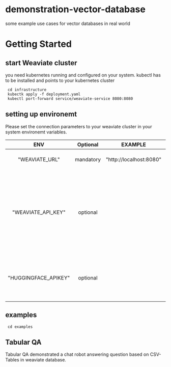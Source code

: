 # demonstration-vector-database
some example use cases for vector databases in real world

# Getting Started

## start Weaviate cluster

you need kubernetes running and configured on your system.
kubectl has to be installed and points to your kubernetes cluster

~~~
 cd infrastructure
 kubectk apply -f deployment.yaml
 kubectl port-forward service/weaviate-service 8080:8080
~~~


## setting up environemt

Please set the connection parameters to your weaviate cluster in your system environemt variables.

| ENV | Optional |EXAMPLE  | Description
| :---: | :---: | :---: | :--- |
| "WEAVIATE_URL"| mandatory |"http://localhost:8080"| the url to the weaviate cluste
|"WEAVIATE_API_KEY" | optional | | The API Key of Weaviate cluster or Empty if authentication is disabled on the cluster. For a cluster running on localhost the auth is alwaus disabled for now.
|"HUGGINGFACE_APIKEY" | optional | | The API Key of your huggingface account for examples using cloud interference |


## examples

~~~
 cd examples
~~~

## Tabular QA

Tabular QA demonstrated a chat robot answering question based on CSV-Tables in weaviate database.

